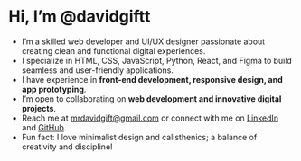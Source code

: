 #  Hi, I’m @davidgiftt  

-  I’m a skilled web developer and UI/UX designer passionate about creating clean and functional digital experiences.  
-  I specialize in HTML, CSS, JavaScript, Python, React, and Figma to build seamless and user-friendly applications.  
-  I have experience in **front-end development, responsive design, and app prototyping**.  
-  I’m open to collaborating on **web development and innovative digital projects**.  
-  Reach me at mrdavidgift@gmail.com or connect with me on [LinkedIn](#) and [GitHub](https://github.com/davidgiftt).  
-  Fun fact: I love minimalist design and calisthenics; a balance of creativity and discipline!
